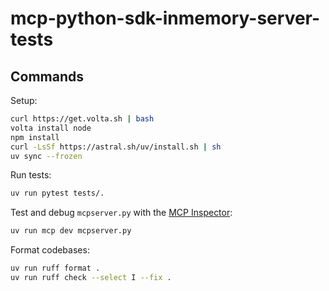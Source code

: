 # mcp-python-sdk-inmemory-server-tests

## Commands
Setup:
```sh
curl https://get.volta.sh | bash
volta install node
npm install
curl -LsSf https://astral.sh/uv/install.sh | sh
uv sync --frozen
```

Run tests:
```sh
uv run pytest tests/.
```

Test and debug `mcpserver.py` with the [MCP Inspector](https://github.com/modelcontextprotocol/inspector):
```sh
uv run mcp dev mcpserver.py
```

Format codebases:
```sh
uv run ruff format .
uv run ruff check --select I --fix .
```
